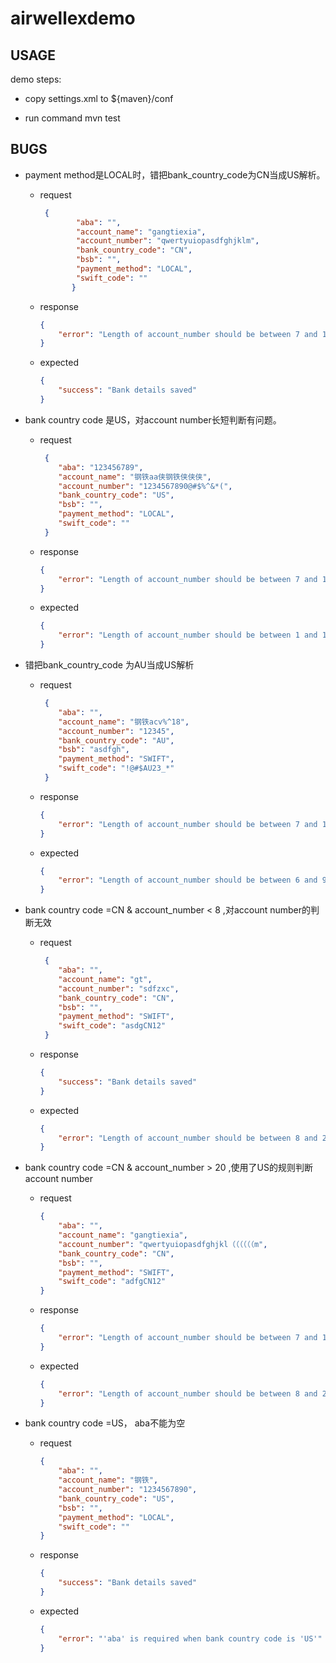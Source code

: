 # airwellexdemo
## USAGE
demo steps:

* copy settings.xml to ${maven}/conf

* run command  mvn test


## BUGS

* payment method是LOCAL时，错把bank_country_code为CN当成US解析。
    * request
        ~~~JSON
         {
                "aba": "",
                "account_name": "gangtiexia",
                "account_number": "qwertyuiopasdfghjklm",
                "bank_country_code": "CN",
                "bsb": "",
                "payment_method": "LOCAL",
                "swift_code": ""
               }
         ~~~
    * response
        ~~~JSON
        {
            "error": "Length of account_number should be between 7 and 11 when bank_country_code is 'US'"
        }
        ~~~
    
    * expected
        ~~~JSON
        {
            "success": "Bank details saved"
        }
        ~~~
    

* bank country code 是US，对account number长短判断有问题。
    * request
        ~~~JSON
         {
         	"aba": "123456789",
         	"account_name": "钢铁aa侠钢铁侠侠侠",
         	"account_number": "1234567890@#$%^&*(",
         	"bank_country_code": "US",
         	"bsb": "",
         	"payment_method": "LOCAL",
         	"swift_code": ""
         }
         ~~~
    * response
        ~~~JSON
        {
        	"error": "Length of account_number should be between 7 and 11 when bank_country_code is 'US'"
        }
        ~~~
    
    * expected
        ~~~JSON
        {
        	"error": "Length of account_number should be between 1 and 17 when bank_country_code is 'US'"
        }
        ~~~

* 错把bank_country_code 为AU当成US解析
    * request
        ~~~JSON
         {
         	"aba": "",
         	"account_name": "钢铁acv%^18",
         	"account_number": "12345",
         	"bank_country_code": "AU",
         	"bsb": "asdfgh",
         	"payment_method": "SWIFT",
         	"swift_code": "!@#$AU23_*"
         }
         ~~~
    * response
        ~~~JSON
        {
        	"error": "Length of account_number should be between 7 and 11 when bank_country_code is 'US'"
        }
        ~~~
    
    * expected
        ~~~JSON
        {
        	"error": "Length of account_number should be between 6 and 9 when bank_country_code is 'AU'"
        }
        ~~~
 
* bank country code =CN & account_number < 8 ,对account number的判断无效
    * request
        ~~~JSON
         {
         	"aba": "",
         	"account_name": "gt",
         	"account_number": "sdfzxc",
         	"bank_country_code": "CN",
         	"bsb": "",
         	"payment_method": "SWIFT",
         	"swift_code": "asdgCN12"
         }
         ~~~
    * response
        ~~~JSON
        {
        	"success": "Bank details saved"
        }
        ~~~
    
    * expected
        ~~~JSON
        {
        	"error": "Length of account_number should be between 8 and 20 when bank_country_code is 'CN'"
        }
        ~~~

* bank country code =CN & account_number > 20 ,使用了US的规则判断account number
    * request
        ~~~JSON
        {
        	"aba": "",
        	"account_name": "gangtiexia",
        	"account_number": "qwertyuiopasdfghjkl（（（（（（m",
        	"bank_country_code": "CN",
        	"bsb": "",
        	"payment_method": "SWIFT",
        	"swift_code": "adfgCN12"
        }
         ~~~
    * response
        ~~~JSON
        {
        	"error": "Length of account_number should be between 7 and 11 when bank_country_code is 'US'"
        }
        ~~~
    
    * expected
        ~~~JSON
        {
        	"error": "Length of account_number should be between 8 and 20 when bank_country_code is 'CN'"
        }
        ~~~
        
        
* bank country code =US， aba不能为空
    * request
        ~~~JSON
        {
        	"aba": "",
        	"account_name": "钢铁",
        	"account_number": "1234567890",
        	"bank_country_code": "US",
        	"bsb": "",
        	"payment_method": "LOCAL",
        	"swift_code": ""
        }
         ~~~
    * response
        ~~~JSON
        {
        	"success": "Bank details saved"
        }
        ~~~
    
    * expected
        ~~~JSON
        {
        	"error": "'aba' is required when bank country code is 'US'"
        }
        ~~~
